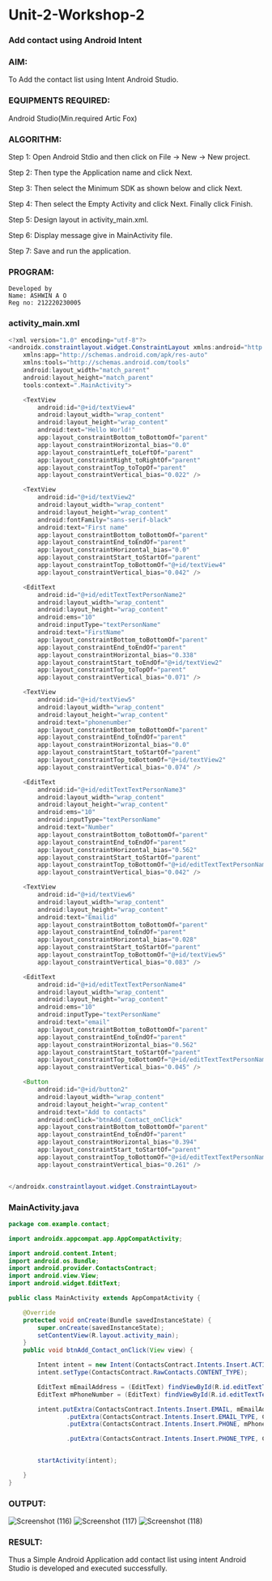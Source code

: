 # Unit-2-Workshop-2
### Add contact using Android Intent

### AIM:
To Add the contact list using Intent Android Studio.

### EQUIPMENTS REQUIRED:
Android Studio(Min.required Artic Fox)

### ALGORITHM:
Step 1: Open Android Stdio and then click on File -> New -> New project.

Step 2: Then type the Application name and click Next.

Step 3: Then select the Minimum SDK as shown below and click Next.

Step 4: Then select the Empty Activity and click Next. Finally click Finish.

Step 5: Design layout in activity_main.xml.

Step 6: Display message give in MainActivity file.

Step 7: Save and run the application.

### PROGRAM:
```
Developed by 
Name: ASHWIN A O
Reg no: 212220230005
```
### activity_main.xml
```java
<?xml version="1.0" encoding="utf-8"?>
<androidx.constraintlayout.widget.ConstraintLayout xmlns:android="http://schemas.android.com/apk/res/android"
    xmlns:app="http://schemas.android.com/apk/res-auto"
    xmlns:tools="http://schemas.android.com/tools"
    android:layout_width="match_parent"
    android:layout_height="match_parent"
    tools:context=".MainActivity">

    <TextView
        android:id="@+id/textView4"
        android:layout_width="wrap_content"
        android:layout_height="wrap_content"
        android:text="Hello World!"
        app:layout_constraintBottom_toBottomOf="parent"
        app:layout_constraintHorizontal_bias="0.0"
        app:layout_constraintLeft_toLeftOf="parent"
        app:layout_constraintRight_toRightOf="parent"
        app:layout_constraintTop_toTopOf="parent"
        app:layout_constraintVertical_bias="0.022" />

    <TextView
        android:id="@+id/textView2"
        android:layout_width="wrap_content"
        android:layout_height="wrap_content"
        android:fontFamily="sans-serif-black"
        android:text="First name"
        app:layout_constraintBottom_toBottomOf="parent"
        app:layout_constraintEnd_toEndOf="parent"
        app:layout_constraintHorizontal_bias="0.0"
        app:layout_constraintStart_toStartOf="parent"
        app:layout_constraintTop_toBottomOf="@+id/textView4"
        app:layout_constraintVertical_bias="0.042" />

    <EditText
        android:id="@+id/editTextTextPersonName2"
        android:layout_width="wrap_content"
        android:layout_height="wrap_content"
        android:ems="10"
        android:inputType="textPersonName"
        android:text="FirstName"
        app:layout_constraintBottom_toBottomOf="parent"
        app:layout_constraintEnd_toEndOf="parent"
        app:layout_constraintHorizontal_bias="0.338"
        app:layout_constraintStart_toEndOf="@+id/textView2"
        app:layout_constraintTop_toTopOf="parent"
        app:layout_constraintVertical_bias="0.071" />

    <TextView
        android:id="@+id/textView5"
        android:layout_width="wrap_content"
        android:layout_height="wrap_content"
        android:text="phonenumber"
        app:layout_constraintBottom_toBottomOf="parent"
        app:layout_constraintEnd_toEndOf="parent"
        app:layout_constraintHorizontal_bias="0.0"
        app:layout_constraintStart_toStartOf="parent"
        app:layout_constraintTop_toBottomOf="@+id/textView2"
        app:layout_constraintVertical_bias="0.074" />

    <EditText
        android:id="@+id/editTextTextPersonName3"
        android:layout_width="wrap_content"
        android:layout_height="wrap_content"
        android:ems="10"
        android:inputType="textPersonName"
        android:text="Number"
        app:layout_constraintBottom_toBottomOf="parent"
        app:layout_constraintEnd_toEndOf="parent"
        app:layout_constraintHorizontal_bias="0.562"
        app:layout_constraintStart_toStartOf="parent"
        app:layout_constraintTop_toBottomOf="@+id/editTextTextPersonName2"
        app:layout_constraintVertical_bias="0.042" />

    <TextView
        android:id="@+id/textView6"
        android:layout_width="wrap_content"
        android:layout_height="wrap_content"
        android:text="Emailid"
        app:layout_constraintBottom_toBottomOf="parent"
        app:layout_constraintEnd_toEndOf="parent"
        app:layout_constraintHorizontal_bias="0.028"
        app:layout_constraintStart_toStartOf="parent"
        app:layout_constraintTop_toBottomOf="@+id/textView5"
        app:layout_constraintVertical_bias="0.083" />

    <EditText
        android:id="@+id/editTextTextPersonName4"
        android:layout_width="wrap_content"
        android:layout_height="wrap_content"
        android:ems="10"
        android:inputType="textPersonName"
        android:text="email"
        app:layout_constraintBottom_toBottomOf="parent"
        app:layout_constraintEnd_toEndOf="parent"
        app:layout_constraintHorizontal_bias="0.562"
        app:layout_constraintStart_toStartOf="parent"
        app:layout_constraintTop_toBottomOf="@+id/editTextTextPersonName3"
        app:layout_constraintVertical_bias="0.045" />

    <Button
        android:id="@+id/button2"
        android:layout_width="wrap_content"
        android:layout_height="wrap_content"
        android:text="Add to contacts"
        android:onClick="btnAdd_Contact_onClick"
        app:layout_constraintBottom_toBottomOf="parent"
        app:layout_constraintEnd_toEndOf="parent"
        app:layout_constraintHorizontal_bias="0.394"
        app:layout_constraintStart_toStartOf="parent"
        app:layout_constraintTop_toBottomOf="@+id/editTextTextPersonName4"
        app:layout_constraintVertical_bias="0.261" />


</androidx.constraintlayout.widget.ConstraintLayout>
```
### MainActivity.java
```java
package com.example.contact;

import androidx.appcompat.app.AppCompatActivity;

import android.content.Intent;
import android.os.Bundle;
import android.provider.ContactsContract;
import android.view.View;
import android.widget.EditText;

public class MainActivity extends AppCompatActivity {

    @Override
    protected void onCreate(Bundle savedInstanceState) {
        super.onCreate(savedInstanceState);
        setContentView(R.layout.activity_main);
    }
    public void btnAdd_Contact_onClick(View view) {

        Intent intent = new Intent(ContactsContract.Intents.Insert.ACTION);
        intent.setType(ContactsContract.RawContacts.CONTENT_TYPE);

        EditText mEmailAddress = (EditText) findViewById(R.id.editTextTextPersonName4);
        EditText mPhoneNumber = (EditText) findViewById(R.id.editTextTextPersonName3);

        intent.putExtra(ContactsContract.Intents.Insert.EMAIL, mEmailAddress.getText())
                .putExtra(ContactsContract.Intents.Insert.EMAIL_TYPE, ContactsContract.CommonDataKinds.Email.TYPE_WORK)
                .putExtra(ContactsContract.Intents.Insert.PHONE, mPhoneNumber.getText())

                .putExtra(ContactsContract.Intents.Insert.PHONE_TYPE, ContactsContract.CommonDataKinds.Phone.TYPE_WORK);


        startActivity(intent);

    }
}
```
### OUTPUT:
![Screenshot (116)](https://user-images.githubusercontent.com/75243072/166184190-c3575f1e-25cc-4919-8e56-53c45412230e.png)
![Screenshot (117)](https://user-images.githubusercontent.com/75243072/166184203-a42aaa1b-13da-4664-857b-69279c219abf.png)
![Screenshot (118)](https://user-images.githubusercontent.com/75243072/166184209-15e6b3e4-e76d-4960-af8d-f2d2410ba697.png)

### RESULT:
Thus a Simple Android Application add contact list using intent Android Studio is developed and executed successfully.
